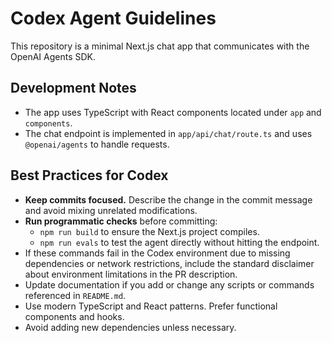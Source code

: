 # Codex Agent Guidelines

This repository is a minimal Next.js chat app that communicates with the OpenAI Agents SDK.

## Development Notes

- The app uses TypeScript with React components located under `app` and `components`.
- The chat endpoint is implemented in `app/api/chat/route.ts` and uses `@openai/agents` to handle requests.

## Best Practices for Codex

- **Keep commits focused.** Describe the change in the commit message and avoid mixing unrelated modifications.
- **Run programmatic checks** before committing:
  - `npm run build` to ensure the Next.js project compiles.
  - `npm run evals` to test the agent directly without hitting the endpoint.
- If these commands fail in the Codex environment due to missing dependencies or network restrictions, include the standard disclaimer about environment limitations in the PR description.
- Update documentation if you add or change any scripts or commands referenced in `README.md`.
- Use modern TypeScript and React patterns. Prefer functional components and hooks.
- Avoid adding new dependencies unless necessary.

